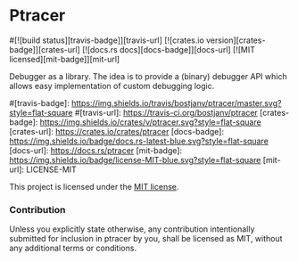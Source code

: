 # Ptracer

#[![build status][travis-badge]][travis-url]
[![crates.io version][crates-badge]][crates-url]
[![docs.rs docs][docs-badge]][docs-url]
[![MIT licensed][mit-badge]][mit-url]

Debugger as a library. The idea is to provide a (binary) debugger API which 
allows easy implementation of custom debugging logic. 

#[travis-badge]: https://img.shields.io/travis/bostjanv/ptracer/master.svg?style=flat-square
#[travis-url]: https://travis-ci.org/bostjanv/ptracer
[crates-badge]: https://img.shields.io/crates/v/ptracer.svg?style=flat-square
[crates-url]: https://crates.io/crates/ptracer
[docs-badge]: https://img.shields.io/badge/docs.rs-latest-blue.svg?style=flat-square
[docs-url]: https://docs.rs/ptracer
[mit-badge]: https://img.shields.io/badge/license-MIT-blue.svg?style=flat-square
[mit-url]: LICENSE-MIT

This project is licensed under the [MIT license](LICENSE).

### Contribution

Unless you explicitly state otherwise, any contribution intentionally submitted
for inclusion in ptracer by you, shall be licensed as MIT, without any additional
terms or conditions.
